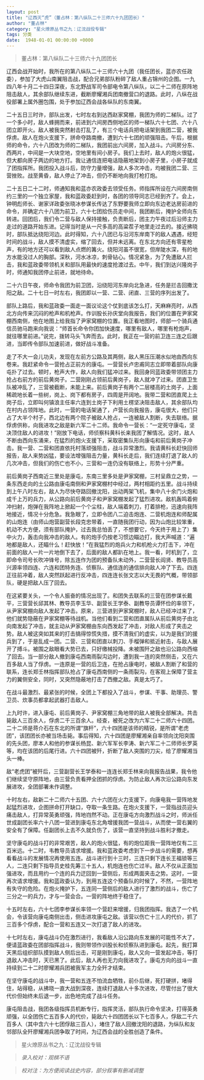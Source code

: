 ```yaml
---
layout: post
title: "辽西灭“虎”（董占林：第八纵队二十三师六十九团团长）"
author: "董占林"
category: "星火燎原丛书之九：辽沈战役专辑"
tags: 分类
date:  1948-01-01 00:00:00 +0000
---
```


> 董占林：第八纵队二十三师六十九团团长


辽西会战开始时，我所在的第八纵队二十三师六十九团（我任团长，蓝亦农任政委），参加了大虎山南翼阻击战，配合兄弟部队粉碎了敌人重占锦州的企图。一九四八年十月二十四日深夜，东北野战军司令部电令第八纵队，以二十二师在原阵地阻击敌人，其余部队继续东进，截断廖耀湘兵团南撤营口的退路。此时，八纵在战役部署上属外圈包围，处于参加辽西会战各纵队的东南翼。

二十五日三时许，部队出发，七时左右到达西赵家窝棚，我团为师的二梯队。过了一个多小时，敌人蜂拥而来，前进到六间房西侧地区的师一梯队六十七团、六十八团立即开火。敌人被我突然射击打乱了，有三个电话兵把电话架到我团二营，被我俘虏。敌人在炮火支援下，拼命夺路南撤，遭到六十七团的顽强阻击。午后，根据师的命令，六十八团改为师的二梯队，我团前出六间房，加入战斗。六间房分东、西两片，中间是一大块空地，空地里有间小房子。我们上去时，敌人的炮火很猛，但大都向房子两边的地方打。我让通信连把电话隐蔽地架到小房子里，小房子就成了团指挥所。我团投入战斗后，防守力量增强，敌人多次冲击，均被我团二营、三营挫败。战至黄昏，敌人停止了冲击，但仍不断地向我打枪打炮。

二十五日二十二时，师通知我和蓝亦农政委去领受任务。师指挥所设在六间房南侧约三里的一个独立家屋，我和蓝政委赶到时，各团的领导同志已经到齐了。会上，钟明彪师长、谢家详政委张晓冰参谋长传达了东野要我师立即向东边老达房前进的命令，并确定六十八团为前卫，六十七团拾伤员走中间，我团断后，掩护全师向东转进。回团后，我们令二营与敌人保持接触，负责断后，团主力午夜过后沿师主力走过的道路开始东进。记得当时是从一尺多高的高粱茬子地里走过去的。接近拂晓时，部队抵达绕阳河边。此时得知，六十八团已与沿河东岸南下的敌人遇遇，经短时间的战斗，敌人摸不清虚实，缩了回去，但并未远离。在东北方向还有零星枪声，有的地方还可以看到敌人点燃的篝火。绕阳河虽不很宽，但岸陡水深，有的地方水能没过人的胸部。深秋，河水冰凉，刺骨钻心。情况紧急，为了免遭敌人拦击，我和蓝政委带领机关和部队用最快的速度抢渡过去。中午，我们到达兴隆岗子时，师通知我团停止前进，就地待命。

二十六日午夜，师命令我团为前卫团，沿绕阳河东岸向北急进，任务是拦击回撒沈阳之敌。二十七日一时左右，我团即以一营、二营、闭直、三营的序列出发了。

部队上路后，我和蓝政委一面走一面议论这个仗到底该怎么打，天麻麻亮时，从西北方向传来沉闷的枪声和机枪声。作训股长孙庆堂向我报告，我们的位置在尹家窝棚西南侧，他在地图上给我指了尹家窝棚的位置。我正看地图时，师部一个骑兵通信员驰马跑来向我说：“师首长命令你团加快速度，哪里有敌人，哪里有枪炮声，就往哪里前进。”说完，拨转马头飞奔而去。此时，我正在一营的前卫连三连之后跟进，当即传令部队加速前进，做好战斗准备。

走了不大一会儿功夫，发现在左前方公路及其两侧，敌人黑压压潮水似地由西向东卷来。我赶紧命令一营抢占正前方的康屯。一营营长卢忠甫同志立即带着部队向康屯扑了过去。顿时，枪声大作，敌人向我们猛冲过来。我回身同蓝政委带领团主力抢占右前方的前后黄岗子。二营刚刚占领前后黄岗子，敌人就冲了过来。团直卫生队被冲乱了，三营被截断，未能上来。前后黄岗子有两个二层楼高的土岗子，上面稀疏地长着一些树，岗上、岗下都有房子，四周是开阔地。我带二营和团直爬上土岗子后，立即叫何镇浪主任率六连到土岗子下利用土楞坚决阻击敌人，其余部队均在村内占领阵地。此时，一营的电话架通了，卢营长向我报告，康屯很大，他们只占了大半个村子，西北边有两个院子被敌人抢占，一连被敌人割断，失去联络。据俘虏供称，向我进攻之敌是新六军二十二师。我命令一营长：“一定死守康屯，坚决顶住敌人的进攻！”刚放下电话，师侦察科黄科长来我团了解情况。这时，敌人不断由西向东涌来，在猛烈的炮火支援下，采取密集队形向康屯和前后黄岗子冲击。我一营、二营和团直依托村落顽强阻击，战斗异常激烈。我请黄科长赶快回师报告，敌人来势凶猛，要设法增强阻击力量，黄科长走后，我们连续打退了敌人的几次冲击，但我们的伤亡也不小，三营和一连仍没有联络上，形势十分严重。

前后黄岗子西南近三里处是康屯，东南三里多处是尹家窝棚，三村呈鼎立之势，一条东西走向的土公路由康屯南侧和尹家窝棚村中经过，两村相距约五里。战斗持续到上午八时左右，敌人为尽快夺路回撤沈阳，出动两架飞机，集中八十余门火炮和成千上万的兵力，从公路向前后黄岗子和尹家窝棚发起了猛烈进攻。敌机轰鸣着俯冲扫射，炮弹在我阵地上掀起一个个尘柱，敌人端着刺刀，打着排枪，迅速向我阵地接近，情况十分危急。我急眼了，立即令团八二迫击炮连、二营机炮连和师配属的山炮连（由师山炮营副营长段克忠带着，一直随我团行动，因为山炮比较笨重，机动不大方便，须有部队掩护，过去我总怕丢了，不想要它，今天终于用上了）集中火力，轰击向我冲击的敌人。有的炮手仍按老习惯边瞄边打，我大声喊道：“遍地都是敌人，还瞄什么！赶快放！”在我猛烈的炮兵火力和机枪火力打击下，冲在前面的敌人一片一片地倒下去了，后面的敌人都趴在地上。我一看，时机到了，立即命令司号长吹冲锋号，除五连作为团的预备队未动外，二营营长阎贤、教导员高兴源率领四连、六连和团特务连、侦察队、通信连的通信排向敌人冲了下去。四连正往前冲着，敌人突然跃起进行反冲击，四连连长张文志以大无畏的气概，带领部队，硬是把敌人压了回去。

在这紧要关头，一个令人振奋的情况出现了。和团失去联系的三营在团参谋长戴平，三营营长邱其林、教导员李玉华、副营长王学泰、副教导员谭怀俭的率领下，从尹家窝棚向敌人发起了冲击。原来，三营进到尹家窝棚时，敌人已经冲过来了，他们就势隐蔽在尹家窝棚等待战机。当他们看到二营和团直属队从前后黄岗子由北向南发起了冲击，就主动从尹家窝棚由东向西发起了冲击，对敌人形成了夹击之势。敌人被这突如其来的打击搞得惊慌失措，摸不清我们的虚实，以为是我们的援兵到了，于是乱成一团。二营、三营和团直以刺刀、手榴弹和抵近射击，与敌人展开了搏斗。被围之敌眼看大势已去，只好缴械投降。未被围歼之敌也沿公路向西缩了回去。当一部分敌人撤到康屯西南雨裂沟边时，遭到我一连的突然侧击，又在六百多敌人当了俘虏。一连原是一营的后卫连，在抢占康电时，被敌人割断了和营的联系，连长郑壬林指挥部队抢占了康屯西南侧的一条雨裂沟，在客观上保障了营主力的翼侧安全，同时，又突然隐蔽地打击了西撤之敌。真是太巧了。

在战斗最激烈、最紧张的时候，全团上下都投入了战斗，参谋、干事、助理员、警卫员、炊事员都拿起武器打击敌人。

上九时许，进入康屯、前后黄岗子、尹家窝棚三角地带的敌人被我全部解决。共击毙敌人三百余人，俘虏二千三百余人。经查，被死之改为六军二十二师六十四团。二十二师是蒋介石在东北的所谓“旗杆”，六十四团是该师的精锐，是所谓“老虎团”，该团团长亦被当场击毙。事后得知，六十四团是廖耀湘亲自率领向沈阳突围的先头团，廖本人和他的参谋长杨昆、新六军军长李涛、新六军二十二师师长罗英等，均在该团的后尾行进。六十四团被歼，折断了敌人突围的刀尖，给了廖耀湘当头一棒。

敌“老虎团”被歼后，三营副营长王学泰和一连连长郑壬林来向我报告战果，我令他们继续坚守原阵地，由三营负责看押全团抓的俘虏。为防止敌人再次沿公路向东发展进攻，全团部署未作调整。

十时左右，敌新二十二师六十五团、六十六团在火力支援下，向康电我一营阵地发起猛烈进攻，企图拼命打开缺口，夺取一条生路。在炮火支援下，一营指战员迎头痛击敌人，打异常英勇顽强，阵地岿然不动。正在康屯方向激烈战斗之时，师派任世成副团长率六十八团一营进到康屯东北角增援我团一营战斗，从而使一营右翼的安全有了保障。任副团长上去不久就负伤了，该营一直坚持到战斗胜利才撤走。

坚守康屯的战斗打的非常艰苦，敌人的炮火很猛，有的炮位距我一营阵地仅有二三百米远。十二时，韦教导员请求增援。我和蓝政委考虑到下一步战斗的需要，想再看看战斗的发展情况再使用五连。战斗进行到十三时，三连只剩下连长王福锁等三人，二连只剩下指导员史桂先筹三十五人，机炮连也伤亡过半。敌人不仅从正面加强进攻，而且用约一个连的兵力迂回到一营侧后，形成两面夹击之势。这时，一营再次请求增援。我和蓝政委认为，到用五连这个预备队的时候了，不然，一营阵地有失守的危险。在炮火掩护下，五连同一营侧后的敌人进行了激烈的战斗，伤亡了三分之一的兵力，才与一营会合。一营的阵地终于稳住了。

十五时左右，六十七团李参谋长率领一个营赶来增援，归我团指挥。我选了一个机会，令该营向康屯南侧出击，侧击进攻康屯之敌。该营以伤亡十三人的代价，抓了三百多个俘虏，配合一营和五连又一次打退了敌人的进攻。

十七时左右，康屯战斗仍在激烈进行，我看敌人沿公路向东发展的可能性不大了，便请蓝政委在团部指挥战斗，我则带领作训股长和侦察队进到康屯。起先，我打算天黑后组织部队摸到敌人侧后出击，可是刚到康屯，敌人又向一营发起冲击，等打退敌人冲击时，天已黑了。此后，敌人再也无力向我进攻了。康屯方向的战斗一直持续到二十二时廖耀湘兵团被我军主力全歼才结束。

在坚守康屯的战斗中，我一营和五连不怕流血牺牲，前仆后继，死打硬拼，堵得住，站得稳，从拂晓一直大战到深夜，连续打退敌人十多次进攻，尽管付出了很大代价但始终未后退一步，出色地完成了战斗任务。

康屯阻击战，我团各级指挥员机断专行，指挥灵活，部队执行命令坚决，打得英勇顽强，以全团伤亡五百多人的代价，毙敌六十四团团长以下七百多人，俘敌二千六百多人（其中含六十七团俘敌三百人），堵住了敌人回撤沈阳的退路，为纵队和友邻部队全歼廖耀湘兵团争取了时间，为辽西会战的全胜创造了条件。


> 星火燎原丛书之九：辽沈战役专辑

> *录入校对：观棋不语*

> *校对注：为方便阅读战史内容，部分叙事有删减调整*
